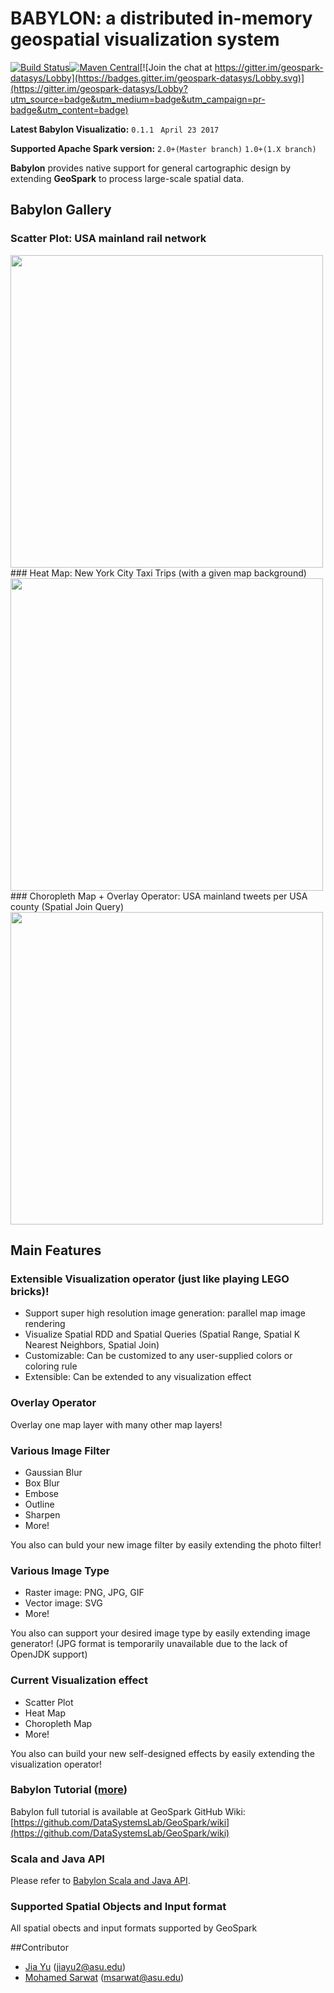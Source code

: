 # BABYLON: a distributed in-memory geospatial visualization system
[![Build Status](https://travis-ci.org/jiayuasu/GeoSpark.svg?branch=master)](https://travis-ci.org/jiayuasu/GeoSpark)[![Maven Central](https://maven-badges.herokuapp.com/maven-central/org.datasyslab/babylon/badge.svg)](https://maven-badges.herokuapp.com/maven-central/org.datasyslab/babylon)[![Join the chat at https://gitter.im/geospark-datasys/Lobby](https://badges.gitter.im/geospark-datasys/Lobby.svg)](https://gitter.im/geospark-datasys/Lobby?utm_source=badge&utm_medium=badge&utm_campaign=pr-badge&utm_content=badge)

**Latest Babylon Visualizatio:** `0.1.1` ` April 23 2017`

**Supported Apache Spark version:** `2.0+(Master branch)` `1.0+(1.X branch) `

**Babylon** provides native support for general cartographic design  by extending **GeoSpark** to process large-scale spatial data. 
## Babylon Gallery
### Scatter Plot: USA mainland rail network
<img src="http://www.public.asu.edu/~jiayu2/geospark/picture/usrail.png" width="500">
### Heat Map: New York City Taxi Trips (with a given map background)
<img src="http://www.public.asu.edu/~jiayu2/geospark/picture/nycheatmap.png" width="500">
### Choropleth Map + Overlay Operator: USA mainland tweets per USA county (Spatial Join Query)
<img src="http://www.public.asu.edu/~jiayu2/geospark/picture/ustweet.png" width="500">

## Main Features

### Extensible Visualization operator (just like playing LEGO bricks)!

* Support super high resolution image generation: parallel map image rendering
* Visualize Spatial RDD and Spatial Queries (Spatial Range, Spatial K Nearest Neighbors, Spatial Join)
* Customizable: Can be customized to any user-supplied colors or coloring rule
* Extensible: Can be extended to any visualization effect

### Overlay Operator
Overlay one map layer with many other map layers!

### Various Image Filter
* Gaussian Blur
* Box Blur
* Embose
* Outline
* Sharpen
* More!

You also can buld your new image filter by easily extending the photo filter!

### Various Image Type
* Raster image: PNG, JPG, GIF
* Vector image: SVG
* More!

You also can support your desired image type by easily extending image generator! (JPG format is temporarily unavailable due to the lack of OpenJDK support)



### Current Visualization effect

* Scatter Plot
* Heat Map
* Choropleth Map
* More!

You also can build your new self-designed effects by easily extending the visualization operator!

### Babylon Tutorial ([more](https://github.com/DataSystemsLab/GeoSpark/wiki))
Babylon full tutorial is available at GeoSpark GitHub Wiki: [https://github.com/DataSystemsLab/GeoSpark/wiki](https://github.com/DataSystemsLab/GeoSpark/wiki)

### Scala and Java API
Please refer to [Babylon Scala and Java API](http://www.public.asu.edu/~jiayu2/geospark/javadoc/latest/).
### Supported Spatial Objects and Input format

All spatial obects and input formats supported by GeoSpark

##Contributor
* [Jia Yu](http://www.public.asu.edu/~jiayu2/) (jiayu2@asu.edu)
* [Mohamed Sarwat](http://faculty.engineering.asu.edu/sarwat/) (msarwat@asu.edu)